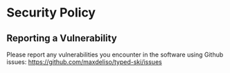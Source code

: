 # Security Policy

## Reporting a Vulnerability

Please report any vulnerabilities you encounter in the software using Github
issues: https://github.com/maxdeliso/typed-ski/issues

